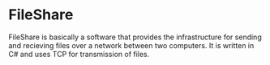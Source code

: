 # FileShare
FileShare is basically a software that provides the infrastructure for sending and recieving files over a network between two computers. It is written in C# and uses TCP for transmission of files.
